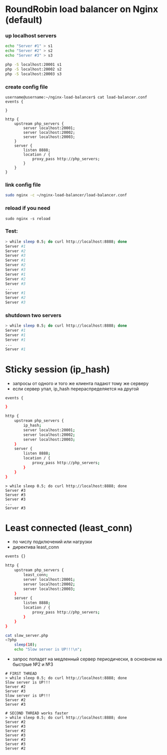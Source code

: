 # RoundRobin load balancer on Nginx (default)

### up localhost servers
```bash
echo "Server #1" > s1
echo "Server #2" > s2
echo "Server #3" > s3
```
```bash
php -S localhost:20001 s1
php -S localhost:20002 s2
php -S localhost:20003 s3
```
### create config file
```
username@username:~/nginx-load-balancer$ cat load-balancer.conf 
events {

}

http {
	upstream php_servers {
		server localhost:20001;
		server localhost:20002;
		server localhost:20003;
	}
	server {
		listen 8888;
		location / {
			proxy_pass http://php_servers;
		}
	}
}
```
### link config file
```bash
sudo nginx -c ~/nginx-load-balancer/load-balancer.conf 
```
### reload if you need
```
sudo nginx -s reload
```
### Test:
```bash
> while sleep 0.5; do curl http://localhost:8888; done
Server #1
Server #2
Server #3
Server #1
Server #2
Server #3
Server #1
Server #2
Server #3
...
Server #1
Server #2
Server #3
```
### shutdown two servers
```bash
> while sleep 0.5; do curl http://localhost:8888; done
Server #1
Server #1
Server #1
...
Server #1
```
# Sticky session (ip_hash)
- запросы от одного и того же клиента падают тому же серверу
- если сервер упал, ip_hash перераспределяется на другой
```bash
events {

}

http {
	upstream php_servers {
		ip_hash;
		server localhost:20001;
		server localhost:20002;
		server localhost:20003;
	}
	server {
		listen 8888;
		location / {
			proxy_pass http://php_servers;
		}
	}
}
```
```
> while sleep 0.5; do curl http://localhost:8888; done
Server #3
Server #3
Server #3
...
Server #3
```
# Least connected (least_conn)
- по числу подключений или нагрузки
- директива least_conn
```bash
events {}

http {
	upstream php_servers {
		least_conn;
		server localhost:20001;
		server localhost:20002;
		server localhost:20003;
	}
	server {
		listen 8888;
		location / {
			proxy_pass http://php_servers;
		}
	}
}
```
```bash
cat slow_server.php 
<?php
	sleep(10);
	echo "Slow server is UP!!!\n";

```
- запрос попадет на медленный сервер периодически, в основном на быстрые №2 и №3
```
# FIRST THREAD
> while sleep 0.5; do curl http://localhost:8888; done
Slow server is UP!!!
Server #2
Server #3
Slow server is UP!!!
Server #2
Server #3

# SECOND THREAD works faster
> while sleep 0.5; do curl http://localhost:8888; done
Server #2
Server #3
Server #2
Server #3
Server #2
Server #3
Server #2
